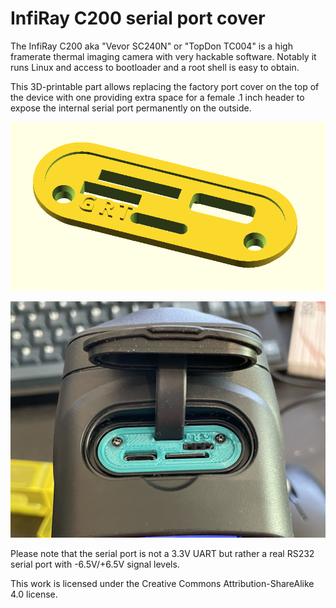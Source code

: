 InfiRay C200 serial port cover
==============================

The InfiRay C200 aka "Vevor SC240N" or "TopDon TC004" is a high 
framerate thermal imaging camera with very hackable software. Notably it 
runs Linux and access to bootloader and a root shell is easy to obtain.  

This 3D-printable part allows replacing the factory port 
cover on the top of the device with one providing extra space for a 
female .1 inch header to expose the internal serial port permanently on 
the outside.  

![Render of the serial port cover](assets/sc240_serial_port_panel_render.png)

![Serial port cover installed in camera](assets/sc240_serial_port_panel_installed.jpg)

Please note that the serial port is not a 3.3V UART but rather a real RS232 serial port with -6.5V/+6.5V signal levels.  

This work is licensed under the Creative Commons Attribution-ShareAlike 4.0 license.
